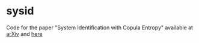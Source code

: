 # sysid
Code for the paper "System Identification with Copula Entropy" available at [arXiv](https://arxiv.org/abs/2304.12922) and [here](https://majianthu.github.io/sysid-ce.pdf)
